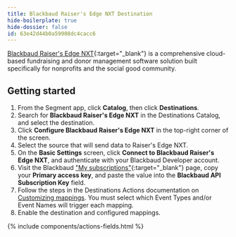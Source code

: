```yaml
---
title: Blackbaud Raiser's Edge NXT Destination
hide-boilerplate: true
hide-dossier: false
id: 63e42d44b0a59908dc4cacc6
---
```


[Blackbaud Raiser's Edge NXT](https://www.blackbaud.com/products/blackbaud-raisers-edge-nxt){:target="_blank"}
is a comprehensive cloud-based fundraising and donor management software solution built specifically
for nonprofits and the social good community.

## Getting started

1. From the Segment app, click **Catalog**, then click **Destinations**.
2. Search for **Blackbaud Raiser's Edge NXT** in the Destinations Catalog, and select the destination.
3. Click **Configure Blackbaud Raiser's Edge NXT** in the top-right corner of the screen.
4. Select the source that will send data to Raiser's Edge NXT.
5. On the **Basic Settings** screen, click **Connect to Blackbaud Raiser's Edge NXT**, and authenticate with
your Blackbaud Developer account.
6. Visit the Blackbaud ["My subscriptions"](https://developer.blackbaud.com/subscriptions/){:target="_blank"}
page, copy your **Primary access key**, and paste the value into the **Blackbaud API Subscription Key** field.
7. Follow the steps in the Destinations Actions documentation on
[Customizing mappings](/docs/connections/destinations/actions/#customize-mappings). You must select which
Event Types and/or Event Names will trigger each mapping.
8. Enable the destination and configured mappings.

{% include components/actions-fields.html %}
